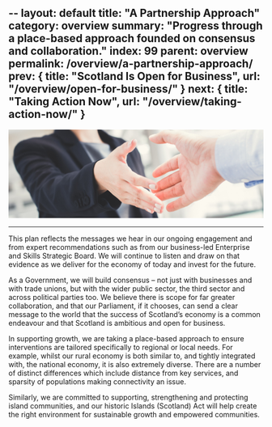 --
layout: default
title:  "A Partnership Approach"
category: overview
summary: "Progress through a place-based approach founded on consensus and collaboration."
index: 99
parent: overview
permalink: /overview/a-partnership-approach/
prev: { title: "Scotland Is Open for Business", url: "/overview/open-for-business/" }
next: { title: "Taking Action Now", url: "/overview/taking-action-now/" }
--

![Two people shaking hands](/assets/images/pageimages/overview6.jpg)
<br>
<hr>

This plan reflects the messages we hear in our ongoing engagement and from expert recommendations such as from our business-led Enterprise and Skills Strategic Board. We will continue to listen and draw on that evidence as we deliver for the economy of today and invest for the future. 

As a Government, we will build consensus – not just with businesses and with trade unions, but with the wider public sector, the third sector and across political parties too. We believe there is scope for far greater collaboration, and that our Parliament, if it chooses, can send a clear message to the world that the success of Scotland’s economy is a common endeavour and that Scotland is ambitious and open for business.

In supporting growth, we are taking a place-based approach to ensure interventions are tailored specifically to regional or local needs. For example, whilst our rural economy is both similar to, and tightly integrated with, the national economy, it is also extremely diverse.  There are a number of distinct differences which include distance from key services, and sparsity of populations making connectivity an issue.

Similarly, we are committed to supporting, strengthening and protecting island communities, and our historic Islands (Scotland) Act will help create the right environment for sustainable growth and empowered communities.